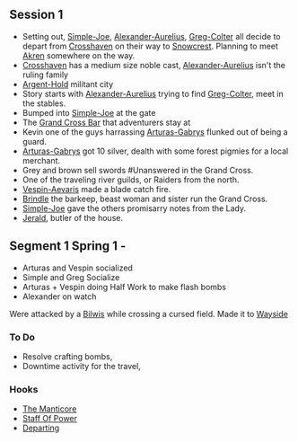 ## Session 1

* Setting out, [Simple-Joe](Simple-Joe), [Alexander-Aurelius](Alexander-Aurelius), [Greg-Colter](Greg-Colter) all decide to depart from [Crosshaven](Crosshaven) on their way to [Snowcrest](Snowcrest). Planning to meet [Akren](Akren) somewhere on the way.
* [Crosshaven](Crosshaven) has a medium size noble cast, [Alexander-Aurelius](Alexander-Aurelius) isn't the ruling family
* [Argent-Hold](Argent-Hold) militant city
* Story starts with [Alexander-Aurelius](Alexander-Aurelius) trying to find [Greg-Colter](Greg-Colter), meet in the stables.
* Bumped into [Simple-Joe](Simple-Joe) at the gate
* The [Grand Cross Bar](Crosshaven#Grand%20Cross%20Bar) that adventurers stay at
* Kevin one of the guys harrassing [Arturas-Gabrys](Arturas-Gabrys) flunked out of being a guard.
* [Arturas-Gabrys](Arturas-Gabrys) got 10 silver, dealth with some forest pigmies for a local merchant.
* Grey and brown sell swords #Unanswered in the Grand Cross.
* One of the traveling river guilds, or Raiders from the north.
* [Vespin-Aevaris](Vespin-Aevaris) made a blade catch fire.
* [Brindle](Crosshaven#Brindle) the barkeep, beast woman and sister run the Grand Cross.
* [Simple-Joe](Simple-Joe) gave the others promisarry notes from the Lady.
* [Jerald](Crosshaven#Jerald), butler of the house.


## Segment 1 Spring 1 -
* Arturas and Vespin socialized
* Simple and Greg Socialize
* Arturas + Vespin doing Half Work to make flash bombs
* Alexander on watch

Were attacked by a [Bilwis](Monsters#Bilwis) while crossing a cursed field.
Made it to [Wayside](Wayside)

### To Do
* Resolve crafting bombs,
* Downtime activity for the travel,

### Hooks
* [The Manticore](Hooks#The%20Manticore)
* [Staff Of Power](Hooks#Staff%20Of%20Power)
* [Departing](Hooks#Departing)
